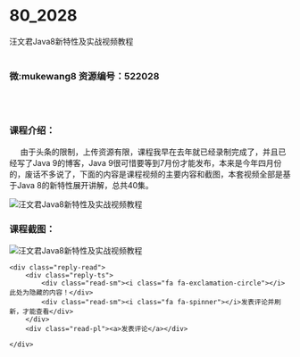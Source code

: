 # 80_2028
汪文君Java8新特性及实战视频教程
<br/></br>
<h3>微:mukewang8 资源编号：522028</h3>
<br/></br>
<h3>课程介绍：</h3>
<div class="para">&nbsp;&nbsp;&nbsp;&nbsp; 由于头条的限制，上传资源有限，课程我早在去年就已经录制完成了，并且已经写了<a title="查看与 Java 相关的文章" target="_blank">Java</a> 9的博客，<a title="查看与 Java 相关的文章" target="_blank">Java</a> 9很可惜要等到7月份才能发布，本来是今年四月份的，废话不多说了，下面的内容是课程视频的主要内容和截图，本套视频全部是基于Java 8的新特性展开讲解，总共40集。</div>
<p><img src="https://www.ko996.com/wp-content/uploads/img/2018/04/2-28.png" alt="汪文君Java8新特性及实战视频教程"></p>
<div class="info-desc">
<h3>课程截图：</h3>
<p><img src="https://www.ko996.com/wp-content/uploads/img/2018/04/3-30.png" alt="汪文君Java8新特性及实战视频教程"></p>


	<div class="reply-read">
		<div class="reply-ts">
			<div class="read-sm"><i class="fa fa-exclamation-circle"></i>此处为隐藏的内容！</div>
			<div class="read-sm"><i class="fa fa-spinner"></i>发表评论并刷新，才能查看</div>
		</div>
		<div class="read-pl"><a>发表评论</a></div>
		
    </div>
</div>
